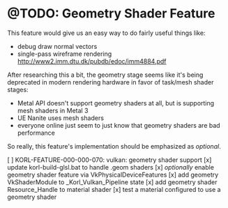# @TODO: Geometry Shader Feature

This feature would give us an easy way to do fairly useful things like:
- debug draw normal vectors
- single-pass wireframe rendering
    http://www2.imm.dtu.dk/pubdb/edoc/imm4884.pdf

After researching this a bit, the geometry stage seems like it's being deprecated in modern rendering hardware in favor of task/mesh shader stages:
- Metal API doesn't support geometry shaders at all, but is supporting mesh shaders in Metal 3
- UE Nanite uses mesh shaders
- everyone online just seem to just know that geometry shaders are bad performance

So really, this feature's implementation should be emphasized as _optional_.

[ ] KORL-FEATURE-000-000-070: vulkan: geometry shader support
    [x] update korl-build-glsl.bat to handle .geom shaders
    [x] _optionally_ enable geometry shader feature via VkPhysicalDeviceFeatures
    [x] add geometry VkShaderModule to _Korl_Vulkan_Pipeline state
    [x] add geometry shader Resource_Handle to material shader
    [x] test a material configured to use a geometry shader

